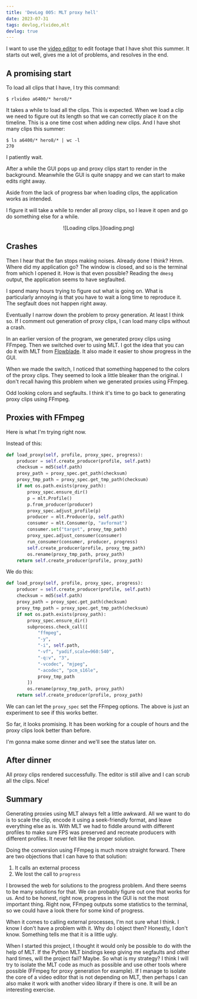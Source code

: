 ```yaml
---
title: 'DevLog 005: MLT proxy hell'
date: 2023-07-31
tags: devlog,rlvideo,mlt
devlog: true
---
```


I want to use the [video editor](/projects/rlvideo/index.html) to edit footage
that I have shot this summer. It starts out well, gives me a lot of problems,
and resolves in the end.

## A promising start

To load all clips that I have, I try this command:

```
$ rlvideo a6400/* hero8/*
```

It takes a while to load all the clips. This is expected. When we load a clip
we need to figure out its length so that we can correctly place it on the
timeline. This is a one time cost when adding new clips. And I have shot many
clips this summer:

```
$ ls a6400/* hero8/* | wc -l
270
```

I patiently wait.

After a while the GUI pops up and proxy clips start to render in the
background. Meanwhile the GUI is quite snappy and we can start to make edits
right away.

Aside from the lack of progress bar when loading clips, the application works
as intended.

I figure it will take a while to render all proxy clips, so I leave it open and
go do something else for a while.

<p>
<center>
![Loading clips.](loading.png)
</center>
</p>

## Crashes

Then I hear that the fan stops making noises. Already done I think? Hmm. Where
did my application go? The window is closed, and so is the terminal from which
I opened it. How is that even possible? Reading the `dmesg` output, the
application seems to have segfaulted.

I spend many hours trying to figure out what is going on. What is particularly
annoying is that you have to wait a long time to reproduce it. The segfault
does not happen right away.

Eventually I narrow down the problem to proxy generation. At least I think so.
If I comment out generation of proxy clips, I can load many clips without a
crash.

In an earlier version of the program, we generated proxy clips using FFmpeg.
Then we switched over to using MLT. I got the idea that you can do it with
MLT from [Flowblade](http://jliljebl.github.io/flowblade/). It also made it
easier to show progress in the GUI.

When we made the switch, I noticed that something happened to the colors of the
proxy clips. They seemed to look a little bleaker than the original. I don't
recall having this problem when we generated proxies using FFmpeg.

Odd looking colors and segfaults. I think it's time to go back to generating
proxy clips using FFmpeg.

## Proxies with FFmpeg

Here is what I'm trying right now.

Instead of this:

```python
def load_proxy(self, profile, proxy_spec, progress):
    producer = self.create_producer(profile, self.path)
    checksum = md5(self.path)
    proxy_path = proxy_spec.get_path(checksum)
    proxy_tmp_path = proxy_spec.get_tmp_path(checksum)
    if not os.path.exists(proxy_path):
        proxy_spec.ensure_dir()
        p = mlt.Profile()
        p.from_producer(producer)
        proxy_spec.adjust_profile(p)
        producer = mlt.Producer(p, self.path)
        consumer = mlt.Consumer(p, "avformat")
        consumer.set("target", proxy_tmp_path)
        proxy_spec.adjust_consumer(consumer)
        run_consumer(consumer, producer, progress)
        self.create_producer(profile, proxy_tmp_path)
        os.rename(proxy_tmp_path, proxy_path)
    return self.create_producer(profile, proxy_path)
```

We do this:

```python
def load_proxy(self, profile, proxy_spec, progress):
    producer = self.create_producer(profile, self.path)
    checksum = md5(self.path)
    proxy_path = proxy_spec.get_path(checksum)
    proxy_tmp_path = proxy_spec.get_tmp_path(checksum)
    if not os.path.exists(proxy_path):
        proxy_spec.ensure_dir()
        subprocess.check_call([
            "ffmpeg",
            "-y",
            "-i", self.path,
            "-vf", "yadif,scale=960:540",
            "-q:v", "3",
            "-vcodec", "mjpeg",
            "-acodec", "pcm_s16le",
            proxy_tmp_path
        ])
        os.rename(proxy_tmp_path, proxy_path)
    return self.create_producer(profile, proxy_path)
```

We can can let the `proxy_spec` set the FFmpeg options. The above is just an
experiment to see if this works better.

So far, it looks promising. It has been working for a couple of hours and the
proxy clips look better than before.

I'm gonna make some dinner and we'll see the status later on.

## After dinner

All proxy clips rendered successfully. The editor is still alive and I can
scrub all the clips. Nice!

## Summary

Generating proxies using MLT always felt a little awkward. All we want to do is
to scale the clip, encode it using a seek-friendly format, and leave everything
else as is. With MLT we had to fiddle around with different profiles to make
sure FPS was preserved and recreate producers with different profiles. It never
felt like the proper solution.

Doing the conversion using FFmpeg is much more straight forward. There are two
objections that I can have to that solution:

1. It calls an external process
2. We lost the call to `progress`

I browsed the web for solutions to the progress problem. And there seems to be
many solutions for that. We can probably figure out one that works for us. And
to be honest, right now, progress in the GUI is not the most important thing.
Right now, FFmpeg outputs some statistics to the terminal, so we could have a
look there for some kind of progress.

When it comes to calling external processes, I'm not sure what I think. I know
I don't have a problem with it. Why do I object then? Honestly, I don't know.
Something tells me that it is a little ugly.

When I started this project, I thought it would only be possible to do with the
help of MLT. If the Python MLT bindings keep giving me segfaults and other hard
times, will the project fail? Maybe. So what is my strategy? I think I will try
to isolate the MLT code as much as possible and use other tools where possible
(FFmpeg for proxy generation for example). If I manage to isolate the core of a
video editor that is not depending on MLT, then perhaps I can also make it work
with another video library if there is one. It will be an interesting exercise.
